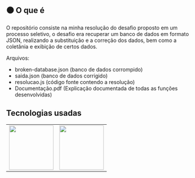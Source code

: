 ## ⚫ O que é

O repositório consiste na minha resolução do desafio proposto em um processo seletivo, o desafio  era recuperar um banco de dados em formato JSON, realizando a substituição e a correção dos dados, bem como a coletânia e exibição de certos dados. 

Arquivos:
- broken-database.json (banco de dados corrompido)
- saida.json (banco de dados corrigido)
- resolucao.js (código fonte contendo a resolução)
- Documentação.pdf (Explicação documentada de todas as funções desenvolvidas)

## Tecnologias usadas 

<table>
  <tr>
    <td><img width=120 src="https://i.imgur.com/0cWlrCv.png"></td>
    <td><img width=120 src="https://i.imgur.com/oySG95b.png"></td>
   </tr>
</table>
